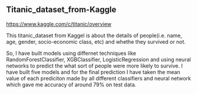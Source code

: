 ## Titanic_dataset_from-Kaggle

https://www.kaggle.com/c/titanic/overview

This titanic_dataset from Kaggel is about the details of people(i.e. name, age, gender, socio-economic class, etc) and whethe they survived or not.

So, I have built models using differnet techniques like RandomForestClassifier, XGBClassifier, LogisticRegression and using neural networks to predict the what sort of people were more likely to survive. I have built five models and for the final prediction I have taken the mean value of each prediciton made by all different classifiers and neural network which gave me accuracy of around 79% on test data.
